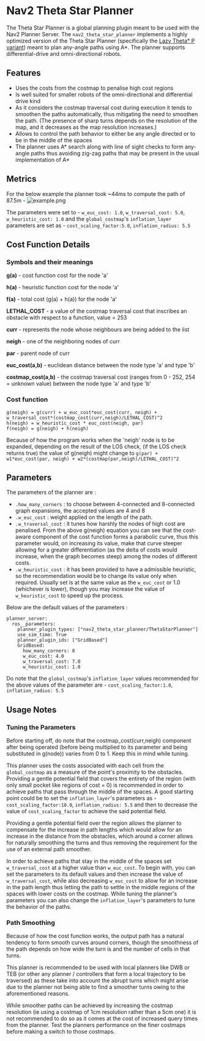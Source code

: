 # Nav2 Theta Star Planner
The Theta Star Planner is a global planning plugin meant to be used with the Nav2 Planner Server. The `nav2_theta_star_planner` implements a highly optimized version of the Theta Star Planner (specifically the [Lazy Theta\* P variant](http://idm-lab.org/bib/abstracts/papers/aaai10b.pdf)) meant to plan any-angle paths using A\*. The planner supports differential-drive and omni-directional robots.

## Features 
- Uses the costs from the costmap to penalise high cost regions
- Is well suited for smaller robots of the omni-directional and differential drive kind
- As it considers the costmap traversal cost during execution it tends to smoothen the paths automatically, thus mitigating the need to smoothen the path. (The presence of sharp turns depends on the resolution of the map, and it decreases as the map resolution increases.)
- Allows to control the path behavior to either be any angle directed or to be in the middle of the spaces
- The planner uses A\* search along with line of sight checks to form any-angle paths thus avoiding zig-zag paths that may be present in the usual implementation of A\*  

## Metrics
For the below example the planner took ~44ms to compute the path of 87.5m - 
![example.png](/img/00-37.png)

The parameters were set to - `w_euc_cost: 1.0`, `w_traversal_cost: 5.0`, `w_heuristic_cost: 1.0` and the `global_costmap`'s `inflation_layer` parameters are set as - `cost_scaling_factor:5.0`, `inflation_radius: 5.5`

## Cost Function Details
### Symbols and their meanings
**g(a)** - cost function cost for the node 'a'

**h(a)** - heuristic function cost for the node 'a'

**f(a)** - total cost (g(a) + h(a)) for the node 'a'

**LETHAL_COST** - a value of the costmap traversal cost that inscribes an obstacle with
respect to a function, value = 253

**curr** - represents the node whose neighbours are being added to the list

**neigh** - one of the neighboring nodes of curr

**par** - parent node of curr

**euc_cost(a,b)** - euclidean distance between the node type 'a' and type 'b'

**costmap_cost(a,b)** - the costmap traversal cost (ranges from 0 - 252, 254 = unknown value) between the node type 'a' and type 'b'

### Cost function
```
g(neigh) = g(curr) + w_euc_cost*euc_cost(curr, neigh) + w_traversal_cost*(costmap_cost(curr,neigh)/LETHAL_COST)^2
h(neigh) = w_heuristic_cost * euc_cost(neigh, par)
f(neigh) = g(neigh) + h(neigh)
```
Because of how the program works when the 'neigh' node is to be expanded, depending
on the result of the LOS check, (if the LOS check returns true) the value of g(neigh) might change to `g(par) +
w1*euc_cost(par, neigh) + w2*(costmap(par,neigh)/LETHAL_COST)^2`

## Parameters
The parameters of the planner are :
- ` .how_many_corners ` : to choose between 4-connected and 8-connected graph expansions, the accepted values are 4 and 8
- ` .w_euc_cost ` : weight applied on the length of the path. 
- ` .w_traversal_cost ` : it tunes how harshly the nodes of high cost are penalised. From the above g(neigh) equation you can see that the cost-aware component of the cost function forms a parabolic curve, thus this parameter would, on increasing its value, make that curve steeper allowing for a greater differentiation (as the delta of costs would increase, when the graph becomes steep) among the nodes of different costs.
- ` .w_heuristic_cost ` : it has been provided to have a admissible heuristic, so the recommendation would be to change its value only when required. Usually set is at the same value as the `w_euc_cost` or 1.0 (whichever is lower), though you may increase the value of `w_heuristic_cost` to speed up the process.

Below are the default values of the parameters :
```
planner_server:
  ros__parameters:
    planner_plugin_types: ["nav2_theta_star_planner/ThetaStarPlanner"]
    use_sim_time: True
    planner_plugin_ids: ["GridBased"]
    GridBased:
      how_many_corners: 8
      w_euc_cost: 4.0
      w_traversal_cost: 7.0
      w_heuristic_cost: 1.0
```
Do note that the `global_costmap`'s `inflation_layer` values recommended for the above values of the parameter are - `cost_scaling_factor:1.0`, `inflation_radius: 5.5`

## Usage Notes

### Tuning the Parameters
Before starting off, do note that the costmap_cost(curr,neigh) component after being operated (before being multiplied to its parameter and being substituted in g(node)) varies from 0 to 1. Keep this in mind while tuning.

This planner uses the costs associated with each cell from the `global_costmap` as a measure of the point's proximity to the obstacles. Providing a gentle potential field that covers the entirety of the region (with only small pocket like regions of cost = 0) is recommended in order to achieve paths that pass through the middle of the spaces. A good starting point could be to set the `inflation_layer`'s parameters as - `cost_scaling_factor:10.0`, `inflation_radius: 5.5` and then to decrease the value of `cost_scaling_factor` to achieve the said potential field.

Providing a gentle potential field over the region allows the planner to compensate for the increase in path lengths which would allow for an increase in the distance from the obstacles, which around a corner allows for naturally smoothing the turns and thus removing the requirement for the use of an external path smoother.

In order to achieve paths that stay in the middle of the spaces set `w_traversal_cost` at a higher value than `w_euc_cost`. To begin with, you can set the parameters to its default values and then increase the value of `w_traversal_cost`, while also decreasing `w_euc_cost` to allow for an increase in the path length thus letting the path to settle in the middle regions of the spaces with lower costs on the costmap. While tuning the planner's parameters you can also change the `inflation_layer`'s parameters to tune the behavior of the paths.

### Path Smoothing
Because of how the cost function works, the output path has a natural tendency to form smooth curves around corners, though the smoothness of the path depends on how wide the turn is and the number of cells in that turns.

This planner is recommended to be used with local planners like DWB or TEB (or other any planner / controllers that form a local trajectory to be traversed) as these take into account the abrupt turns which might arise due to the planner not being able to find a smoother turns owing to the aforementioned reasons.

While smoother paths can be achieved by increasing the costmap resolution (ie using a costmap of 1cm resolution rather than a 5cm one) it is not recommended to do so as it comes at the cost of increased query times from the planner. Test the planners performance on the finer costmaps before making a switch to those costmaps. 
